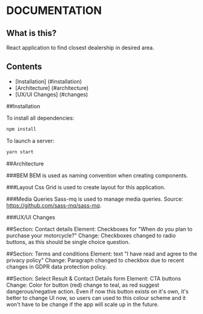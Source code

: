 <h1>DOCUMENTATION</h1>

## What is this?
React application to find closest dealership in desired area.

## Contents
- [Installation] (#installation)
- [Architecture] (#architecture)
- [UX/UI Changes] (#changes)



##Installation

To install all dependencies:
```bash
npm install
```

To launch a server:
```bash
yarn start
```

##Architecture

###BEM
BEM is used as naming convention when creating components.

###Layout
Css Grid is used to create layout for this application.

###Media Queries
Sass-mq is used to manage media queries. Source: <a href="https://github.com/sass-mq/sass-mq">https://github.com/sass-mq/sass-mq</a>.



###UX/UI Changes

##Section: Contact details
Element: Checkboxes for "When do you plan to purchase your motorcycle?"
Change:
Checkboxes changed to radio buttons, as this should be single choice question.


##Section: Terms and conditions
Element: text "I have read and agree to the privacy policy"
Change:
Paragraph changed to checkbox due to recent changes in GDPR data protection policy.


##Section: Select Result & Contact Details form
Element: CTA buttons
Change:
Color for button (red) change to teal, as red suggest dangerous/negative action. Even if now this button exists on it's own, it's better to change UI now, so users can used to this colour scheme and it won't have to be change if the app will scale up in the future.